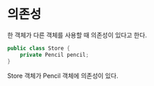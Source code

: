 # 의존성

한 객체가 다른 객체를 사용할 때 의존성이 있다고 한다.

```java
public class Store { 
	private Pencil pencil; 
}
```

Store 객체가 Pencil 객체에 의존성이 있다.